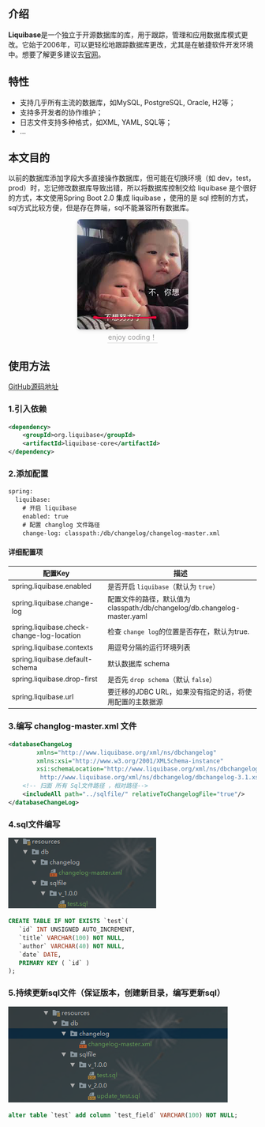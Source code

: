 ## 介绍

​	**Liquibase**是一个独立于开源数据库的库，用于跟踪，管理和应用数据库模式更改。它始于2006年，可以更轻松地跟踪数据库更改，尤其是在敏捷软件开发环境中。想要了解更多建议去[官网](http://www.liquibase.org/)。

## 特性

- 支持几乎所有主流的数据库，如MySQL, PostgreSQL, Oracle, H2等；
- 支持多开发者的协作维护；
- 日志文件支持多种格式，如XML, YAML, SQL等；
-  ...

## 本文目的

以前的数据库添加字段大多直接操作数据库，但可能在切换环境（如 dev，test，prod）时，忘记修改数据库导致出错，所以将数据库控制交给 liquibase 是个很好的方式，本文使用Spring Boot 2.0 集成 liquibase ，使用的是 sql 控制的方式，sql方式比较方便，但是存在弊端，sql不能兼容所有数据库。

<center>
    <img style="border-radius: 0.5125em;
    box-shadow: 0 2px 4px 0 rgba(34,36,38,.12),0 2px 10px 0 rgba(34,36,38,.08);"
    src="../../images/1546595420415.png">
    <br>
    <div style="color:orange; border-bottom: 1px solid #d9d9d9;
    display: inline-block;
    color: #999;
    padding: 2px;">enjoy coding！</div>
</center>

## 使用方法

[GitHub源码地址](https://github.com/innerpeacez/spring-boot-learning/tree/master/spring-boot-liquibase)

### 1.引入依赖

```xml
<dependency>
    <groupId>org.liquibase</groupId>
    <artifactId>liquibase-core</artifactId>
</dependency>
```

### 2.添加配置

```xml
spring:
  liquibase:
    # 开启 liquibase
    enabled: true 
    # 配置 changlog 文件路径
    change-log: classpath:/db/changelog/changelog-master.xml 
```

#### 详细配置项

| 配置Key                                    | 描述                                                         |
| ------------------------------------------ | ------------------------------------------------------------ |
| spring.liquibase.enabled                   | 是否开启 `liquibase`（默认为 `true`）                        |
| spring.liquibase.change-log                | 配置文件的路径，默认值为 classpath:/db/changelog/db.changelog-master.yaml |
| spring.liquibase.check-change-log-location | 检查 `change log`的位置是否存在，默认为true.                 |
| spring.liquibase.contexts                  | 用逗号分隔的运行环境列表                                     |
| spring.liquibase.default-schema            | 默认数据库 schema                                            |
| spring.liquibase.drop-first                | 是否先 `drop schema`（默认 `false`）                         |
| spring.liquibase.url                       | 要迁移的JDBC URL，如果没有指定的话，将使用配置的主数据源     |

### 3.编写 changlog-master.xml 文件

```xml
<databaseChangeLog
        xmlns="http://www.liquibase.org/xml/ns/dbchangelog"
        xmlns:xsi="http://www.w3.org/2001/XMLSchema-instance"
        xsi:schemaLocation="http://www.liquibase.org/xml/ns/dbchangelog
         http://www.liquibase.org/xml/ns/dbchangelog/dbchangelog-3.1.xsd">
    <!-- 扫面 所有 Sql文件路径 ，相对路径-->
    <includeAll path="../sqlfile/" relativeToChangelogFile="true"/>
</databaseChangeLog>
```

### 4.sql文件编写

![1547799656530](../../images/1547799656530.png)

```sql
CREATE TABLE IF NOT EXISTS `test`(
   `id` INT UNSIGNED AUTO_INCREMENT,
   `title` VARCHAR(100) NOT NULL,
   `author` VARCHAR(40) NOT NULL,
   `date` DATE,
   PRIMARY KEY ( `id` )
);
```

### 5.持续更新sql文件（保证版本，创建新目录，编写更新sql）

![1547799718330](../../images/1547799718330.png)

```sql
alter table `test` add column `test_field` VARCHAR(100) NOT NULL;
```

